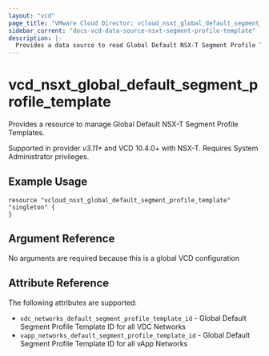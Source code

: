 ```yaml
---
layout: "vcd"
page_title: "VMware Cloud Director: vcloud_nsxt_global_default_segment_profile_template"
sidebar_current: "docs-vcd-data-source-nsxt-segment-profile-template"
description: |-
  Provides a data source to read Global Default NSX-T Segment Profile Templates.
---
```


# vcd\_nsxt\_global\_default\_segment\_profile\_template

Provides a resource to manage Global Default NSX-T Segment Profile Templates.

Supported in provider *v3.11+* and VCD 10.4.0+ with NSX-T. Requires System Administrator privileges.

## Example Usage

```hcl
resource "vcloud_nsxt_global_default_segment_profile_template" "singleton" {
}
```
## Argument Reference

No arguments are required because this is a global VCD configuration

## Attribute Reference

The following attributes are supported:

* `vdc_networks_default_segment_profile_template_id` - Global Default Segment Profile
  Template ID for all VDC Networks
* `vapp_networks_default_segment_profile_template_id` - Global Default Segment Profile
  Template ID for all vApp Networks


